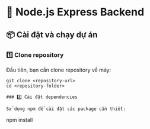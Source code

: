 # 📌 Node.js Express Backend

## 📦 Cài đặt và chạy dự án

### 1️⃣ Clone repository

Đầu tiên, bạn cần clone repository về máy:

```
git clone <repository-url>
cd <repository-folder>

### 2️⃣ Cài đặt dependencies

Sử dụng npm để cài đặt các package cần thiết:

```
npm install
